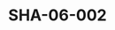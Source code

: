 ---
pid: SHA-06-002
title: SHA-06-002
language: en
collection: Sharhabil Ahmed
original_label: 
rights: Sharhabil Ahmed
location_of_original: Sharhabil Ahmed
photographer_or_studio: 
scanned_from: photograph 7.7 by 9.9
_date: late 1960s
location: Khartoum, Khartoum Cultural Club
description: Stokeley Carmichael visiting with members of "Jazz Club Number 1"
additional_notes: 
permission_display: 'yes'
on_server: 'yes'
on_website: 'yes'
permalink: /archive/en/sha-06-002.html
layout: photo-page
---